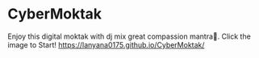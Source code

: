 # CyberMoktak
Enjoy this digital moktak with dj mix great compassion mantra🙏.
Click the image to Start!
https://lanyana0175.github.io/CyberMoktak/
